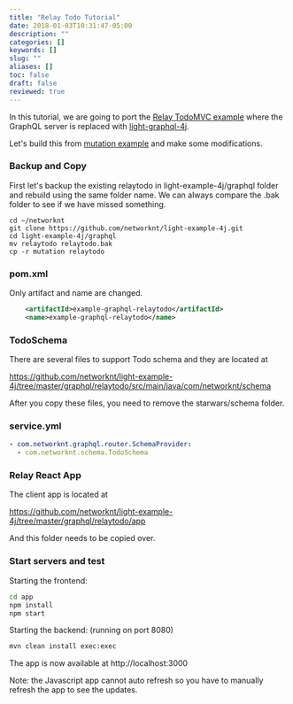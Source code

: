 ```yaml
---
title: "Relay Todo Tutorial"
date: 2018-01-03T10:31:47-05:00
description: ""
categories: []
keywords: []
slug: ""
aliases: []
toc: false
draft: false
reviewed: true
---
```


In this tutorial, we are going to port the [Relay TodoMVC example][] where the GraphQL server is replaced with
[light-graphql-4j][].  

Let's build this from [mutation example][] and make some modifications. 

### Backup and Copy

First let's backup the existing relaytodo in light-example-4j/graphql folder and rebuild using the same folder
name. We can always compare the .bak folder to see if we have missed something. 

```
cd ~/networknt
git clone https://github.com/networknt/light-example-4j.git
cd light-example-4j/graphql
mv relaytodo relaytodo.bak
cp -r mutation relaytodo
```

### pom.xml

Only artifact and name are changed.

```xml
    <artifactId>example-graphql-relaytodo</artifactId>
    <name>example-graphql-relaytodo</name>

```

### TodoSchema

There are several files to support Todo schema and they are located at 

https://github.com/networknt/light-example-4j/tree/master/graphql/relaytodo/src/main/java/com/networknt/schema

After you copy these files, you need to remove the starwars/schema folder. 


### service.yml

```yaml
- com.networknt.graphql.router.SchemaProvider:
  - com.networknt.schema.TodoSchema
```


### Relay React App

The client app is located at 

https://github.com/networknt/light-example-4j/tree/master/graphql/relaytodo/app

And this folder needs to be copied over.

### Start servers and test

Starting the frontend:

```bash
cd app
npm install
npm start
```

Starting the backend: (running on port 8080)

```bash
mvn clean install exec:exec
```

The app is now available at http://localhost:3000

Note: the Javascript app cannot auto refresh so you have to manually refresh the app to see the updates.


[light-graphql-4j]: /style/light-graphql-4j/
[Relay TodoMVC example]: https://github.com/graphql-java/todomvc-relay-java
[mutation example]: /tutorial/graphql/mutation/

